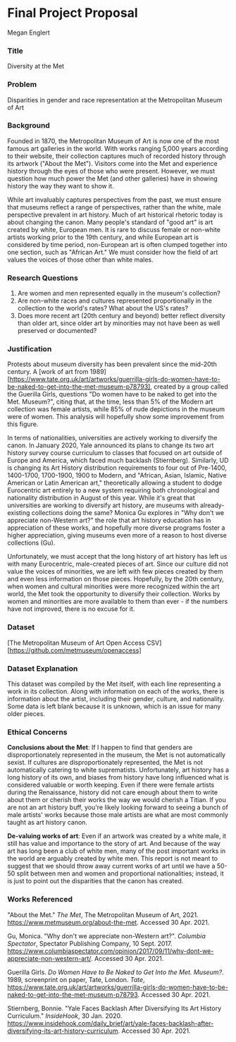 # Final Project Proposal 
Megan Englert

### Title
Diversity at the Met

### Problem
Disparities in gender and race representation at the Metropolitan Museum of Art

### Background
Founded in 1870, the Metropolitan Museum of Art is now one of the most famous art galleries in the world. With works ranging 5,000 years according to their website, their collection captures much of recorded history through its artwork ("About the Met"). Visitors come into the Met and experience history through the eyes of those who were present. However, we must question how much power the Met (and other galleries) have in showing history the way they want to show it.

While art invaluably captures perspectives from the past, we must ensure that museums reflect a range of perspectives, rather than the white, male perspective prevalent in art history. Much of art historical rhetoric today is about changing the canon. Many people's standard of "good art" is art created by white, European men. It is rare to discuss female or non-white artists working prior to the 19th century, and while European art is considered by time period, non-European art is often clumped together into one section, such as "African Art." We must consider how the field of art values the voices of those other than white males.

### Research Questions
1. Are women and men represented equally in the museum's collection?
2. Are non-white races and cultures represented proportionally in the collection to the world's rates? What about the US's rates?
3. Does more recent art (20th century and beyond) better reflect diversity than older art, since older art by minorities may not have been as well preserved or documented?

### Justification
Protests about museum diversity has been prevalent since the mid-20th century. A [work of art from 1989][https://www.tate.org.uk/art/artworks/guerrilla-girls-do-women-have-to-be-naked-to-get-into-the-met-museum-p78793], created by a group called the Guerilla Girls, questions "Do women have to be naked to get into the Met. Museum?", citing that, at the time, less than 5% of the Modern art collection was female artists, while 85% of nude depictions in the museum were of women. This analysis will hopefully show some improvement from this figure. 

In terms of nationalities, universities are actively working to diversify the canon. In January 2020, Yale announced its plans to change its two art history survey course curriculum to classes that focused on art outside of Europe and America, which faced much backlash (Stiernberg). Similarly, UD is changing its Art History distribution requirements to four out of Pre-1400, 1400-1700, 1700-1900, 1900 to Modern, and "African, Asian, Islamic, Native American or Latin American art," theoretically allowing a student to dodge Eurocentric art entirely to a new system requiring both chronological and nationality distribution in August of this year. While it's great that universities are working to diversify art history, are museums with already-existing collections doing the same? Monica Gu explores in "Why don't we appreciate non-Western art?" the role that art history education has in appreciation of these works, and hopefully more diverse programs foster a higher appreciation, giving museums even more of a reason to host diverse collections (Gu).

Unfortunately, we must accept that the long history of art history has left us with many Eurocentric, male-created pieces of art. Since our culture did not value the voices of minorities, we are left with few pieces created by them and even less information on those pieces. Hopefully, by the 20th century, when women and cultural minorities were more recognized within the art world, the Met took the opportunity to diversify their collection. Works by women and minorities are more available to them than ever - if the numbers have not improved, there is no excuse for it.

### Dataset
[The Metropolitan Museum of Art Open Access CSV][https://github.com/metmuseum/openaccess]

### Dataset Explanation
This dataset was compiled by the Met itself, with each line representing a work in its collection. Along with information on each of the works, there is information about the artist, including their gender, culture, and nationality. Some data is left blank because it is unknown, which is an issue for many older pieces.

### Ethical Concerns
**Conclusions about the Met**: If I happen to find that genders are disproportionately represented in the museum, the Met is not automatically sexist. If cultures are disproportionately represented, the Met is not automatically catering to white suprematists. Unfortunately, art history has a long history of its own, and biases from history have long influenced what is considered valuable or worth keeping. Even if there were female artists during the Renaissance, history did not care enough about them to write about them or cherish their works the way we would cherish a Titian. If you are not an art history buff, you're likely looking forward to seeing a bunch of male artists' works because those male artists are what are most commonly taught as art history canon.

**De-valuing works of art**: Even if an artwork was created by a white male, it still has value and importance to the story of art. And because of the way art has long been a club of white men, many of the post important works in the world are arguably created by white men. This report is not meant to suggest that we should throw away current works of art until we have a 50-50 split between men and women and proportional nationalities; instead, it is just to point out the disparities that the canon has created.


### Works Referenced
"About the Met." *The Met*, The Metropolitan Museum of Art, 2021. https://www.metmuseum.org/about-the-met. Accessed 30 Apr. 2021.

Gu, Monica. "Why don't we appreciate non-Western art?". *Columbia Spectator*, Spectator Publishing Company, 10 Sept. 2017. https://www.columbiaspectator.com/opinion/2017/09/11/why-dont-we-appreciate-non-western-art/. Accessed 30 Apr. 2021.

Guerilla Girls. *Do Women Have to Be Naked to Get Into the Met. Museum?*. 1989, screenprint on paper, Tate, London. *Tate*, https://www.tate.org.uk/art/artworks/guerrilla-girls-do-women-have-to-be-naked-to-get-into-the-met-museum-p78793. Accessed 30 Apr. 2021. 

Stiernberg, Bonnie. "Yale Faces Backlash After Diversifying Its Art History Curriculum." *InsideHook*, 30 Jan. 2020. https://www.insidehook.com/daily_brief/art/yale-faces-backlash-after-diversifying-its-art-history-curriculum. Accessed 30 Apr. 2021.